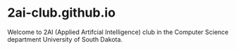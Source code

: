 # 2ai-club.github.io
Welcome to 2AI (Applied Artifcial Intelligence) club in the Computer Science department University of South Dakota. 
